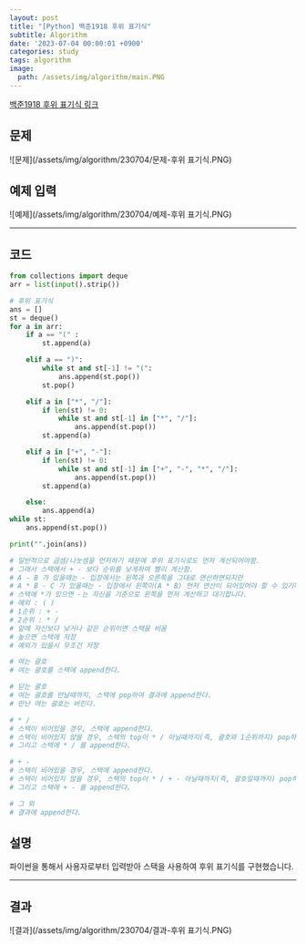 ```yaml
---
layout: post
title: "[Python] 백준1918 후위 표기식"
subtitle: Algorithm
date: '2023-07-04 00:00:01 +0900'
categories: study
tags: algorithm
image:
  path: /assets/img/algorithm/main.PNG
---
```


[백준1918 후위 표기식 링크](https://www.acmicpc.net/problem/1918)

<!--more-->

## 문제
![문제](/assets/img/algorithm/230704/문제-후위 표기식.PNG)

## 예제 입력
![예제](/assets/img/algorithm/230704/예제-후위 표기식.PNG)

---

## 코드
```Python
from collections import deque
arr = list(input().strip())

# 후위 표기식 
ans = []
st = deque()
for a in arr:
    if a == "(" :
        st.append(a)

    elif a == ")":
        while st and st[-1] != "(":
            ans.append(st.pop())
        st.pop()

    elif a in ["*", "/"]:
        if len(st) != 0:
            while st and st[-1] in ["*", "/"]:
                ans.append(st.pop())
        st.append(a)

    elif a in ["+", "-"]:
        if len(st) != 0:
            while st and st[-1] in ["+", "-", "*", "/"]:
                ans.append(st.pop())
        st.append(a)

    else:
        ans.append(a)
while st:
    ans.append(st.pop())

print("".join(ans))

# 일반적으로 곱셈/나눗셈을 먼저하기 때문에 후위 표기식로도 먼저 계산되어야함.
# 그래서 스택에서 + - 보다 순위를 낮게하여 빨리 계산함.
# A - B 가 있을때는 - 입장에서는 왼쪽과 오른쪽을 그대로 연산하면되지만
# A * B - C 가 있을때는 - 입장에서 왼쪽이(A * B) 먼저 연산이 되어있어야 할 수 있기때문에
# 스택에 *가 있으면 -는 자신을 기준으로 왼쪽을 먼저 계산하고 대기합니다.
# 예외 : ( )
# 1순위 : + -
# 2순위 : * /
# 앞에 자신보다 낮거나 같은 순위이면 스택을 비움
# 높으면 스택에 저장
# 예외가 있을시 무조건 저장

# 여는 괄호
# 여는 괄호를 스택에 append한다.

# 닫는 괄호
# 여는 괄호를 만날때까지, 스택에 pop하여 결과에 append한다.
# 만난 여는 괄호는 버린다.

# * /
# 스택이 비어있을 경우, 스택에 append한다.
# 스택이 비어있지 않을 경우, 스택의 top이 * / 아닐때까지(즉, 괄호와 1순위까지) pop하여 결과에 append한다.
# 그리고 스택에 * / 를 append한다.

# + -
# 스택이 비어있을 경우, 스택에 append한다.
# 스택이 비어있지 않을 경우, 스택의 top이 * / + - 아닐때까지(즉, 괄호일때까지) pop하여 결과에 append한다.
# 그리고 스택에 + - 를 append한다.

# 그 외
# 결과에 append한다.
```
## 설명
파이썬을 통해서 사용자로부터 입력받아 스택을 사용하여 후위 표기식를 구현했습니다. <br>

---

## 결과
![결과](/assets/img/algorithm/230704/결과-후위 표기식.PNG)